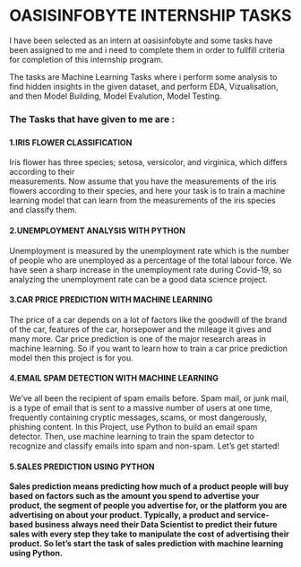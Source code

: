# OASISINFOBYTE INTERNSHIP TASKS
<p>I have been selected as an intern at oasisinfobyte and some tasks have been assigned to me and i need to complete them in order to fullfill criteria for completion of this internship program.</p>
<p>The tasks are Machine Learning Tasks where i perform some analysis to find hidden insights in the given dataset, and perform EDA, Vizualisation, and then Model Building, Model Evalution, Model Testing.<p>
<h3>The Tasks that have given to me are : <h3>
 <h4><b>1.IRIS FLOWER CLASSIFICATION</b></h4>
   <p>Iris flower has three species; setosa, versicolor, and virginica, which differs according to their</br>
   measurements. Now assume that you have the measurements of the iris flowers according to
   their species, and here your task is to train a machine learning model that can learn from the
   measurements of the iris species and classify them.</p>
 <h4><b>2.UNEMPLOYMENT ANALYSIS WITH PYTHON</h4></b>
   <p>Unemployment is measured by the unemployment rate which is the number of people
   who are unemployed as a percentage of the total labour force. We have seen a sharp
   increase in the unemployment rate during Covid-19, so analyzing the unemployment rate
   can be a good data science project.</p> 
 <h4><b>3.CAR PRICE PREDICTION WITH MACHINE LEARNING</h4></b>
   <p>The price of a car depends on a lot of factors like the goodwill of the brand of the car,
   features of the car, horsepower and the mileage it gives and many more. Car price
   prediction is one of the major research areas in machine learning. So if you want to learn
   how to train a car price prediction model then this project is for you.</p>
 <h4><b>4.EMAIL SPAM DETECTION WITH MACHINE LEARNING</h4></b>
   <p>We’ve all been the recipient of spam emails before. Spam mail, or junk mail, is a type of email
   that is sent to a massive number of users at one time, frequently containing cryptic
   messages, scams, or most dangerously, phishing content.
   In this Project, use Python to build an email spam detector. Then, use machine learning to
   train the spam detector to recognize and classify emails into spam and non-spam. Let’s get started!</p>
 <h4><b><h4><b>5.SALES PREDICTION USING PYTHON</h4></b>
   <p>Sales prediction means predicting how much of a product people will buy based on factors
   such as the amount you spend to advertise your product, the segment of people you
   advertise for, or the platform you are advertising on about your product.
   Typically, a product and service-based business always need their Data Scientist to predict
   their future sales with every step they take to manipulate the cost of advertising their
   product. So let’s start the task of sales prediction with machine learning using Python.</p>


